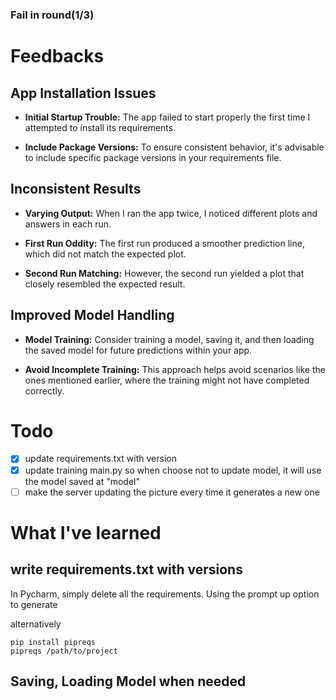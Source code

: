 ### Fail in round(1/3)

# Feedbacks

## App Installation Issues

- **Initial Startup Trouble:** The app failed to start properly the first time I attempted to install its requirements.

- **Include Package Versions:** To ensure consistent behavior, it's advisable to include specific package versions in your requirements file.

## Inconsistent Results

- **Varying Output:** When I ran the app twice, I noticed different plots and answers in each run.

- **First Run Oddity:** The first run produced a smoother prediction line, which did not match the expected plot.

- **Second Run Matching:** However, the second run yielded a plot that closely resembled the expected result.

## Improved Model Handling

- **Model Training:** Consider training a model, saving it, and then loading the saved model for future predictions within your app.

- **Avoid Incomplete Training:** This approach helps avoid scenarios like the ones mentioned earlier, where the training might not have completed correctly.


# Todo
-[x] update requirements.txt with version
-[x] update training main.py so when choose not to update model, it will use the model saved at "model"
-[ ] make the server updating the picture every time it generates a new one

# What I've learned 
## write requirements.txt with versions
In Pycharm, simply delete all the requirements. Using the prompt up option to generate

alternatively
```
pip install pipreqs
pipreqs /path/to/project
```

## Saving, Loading Model when needed